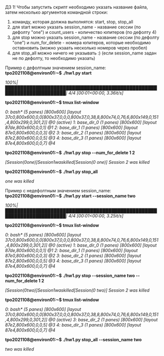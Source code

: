 ДЗ 1!
Чтобы запустить скрипт необходимо указать название файла, затем несколько аргументов командной строки:
1) команду, которая должна выполнятся: start, stop, stop_all
2) для start можно указать session_name - название сессии (по дефолту "one") и count_users - количество юпитеров (по дефолту 4)
3) для stop можно указать session_name - название сессии (по дефолту "one") и num_for_delete - номера юпитеров, которые необходимо оставновить (можно укзаать несколько номеров через пробел)
4) для stop_all можно ничего не указывать :) (если session_name задан не по дефолту, то необходимо указать)

Пример с дефолтным значением session_name:
**tpo2021108@environ01:~$ ./hw1.py start**

_100%|██████████████████████████████████████████████████████████████████████| 4/4 [00:01<00:00,  3.36it/s]_

**tpo2021108@environ01:~$ tmux list-window**

_0: bash* (5 panes) [800x600] [layout 37c0,800x600,0,0[800x37,0,0,0,800x37,0,38,8,800x74,0,76,6,800x149,0,151,4,800x299,0,301,2]] @0 (active)
1: base_dir_0 (1 panes) [800x600] [layout 87de,800x600,0,0,1] @1
2: base_dir_1 (1 panes) [800x600] [layout 87e0,800x600,0,0,3] @2
3: base_dir_2 (1 panes) [800x600] [layout 87e2,800x600,0,0,5] @3
4: base_dir_3 (1 panes) [800x600] [layout 87e4,800x600,0,0,7] @4_


**tpo2021108@environ01:~$ ./hw1.py stop --num_for_delete 1 2**

_[Session($0 one)]
Session 1 was killed
[Session($0 one)]
Session 2 was killed_


**tpo2021108@environ01:~$ ./hw1.py stop_all**

_one was killed_


Пример с недефолтным значением session_name:
**tpo2021108@environ01:~$ ./hw1.py start --session_name two**

_100%|██████████████████████████████████████████████████████████████████████| 4/4 [00:01<00:00,  3.25it/s]_

**tpo2021108@environ01:~$ tmux list-window**

_0: bash* (5 panes) [800x600] [layout 37c0,800x600,0,0[800x37,0,0,0,800x37,0,38,8,800x74,0,76,6,800x149,0,151,4,800x299,0,301,2]] @0 (active)
1: base_dir_0 (1 panes) [800x600] [layout 87de,800x600,0,0,1] @1
2: base_dir_1 (1 panes) [800x600] [layout 87e0,800x600,0,0,3] @2
3: base_dir_2 (1 panes) [800x600] [layout 87e2,800x600,0,0,5] @3
4: base_dir_3 (1 panes) [800x600] [layout 87e4,800x600,0,0,7] @4_


**tpo2021108@environ01:~$ ./hw1.py stop --session_name two --num_for_delete 1 2**

_[Session($0 two)]
Session 1 was killed
[Session($0 two)]
Session 2 was killed_


**tpo2021108@environ01:~$ tmux list-window**

_0: bash* (5 panes) [800x600] [layout 37c0,800x600,0,0[800x37,0,0,0,800x37,0,38,8,800x74,0,76,6,800x149,0,151,4,800x299,0,301,2]] @0 (active)
3: base_dir_2 (1 panes) [800x600] [layout 87e2,800x600,0,0,5] @3
4: base_dir_3 (1 panes) [800x600] [layout 87e4,800x600,0,0,7] @4_


**tpo2021108@environ01:~$ ./hw1.py stop_all --session_name two**

_two was killed_
